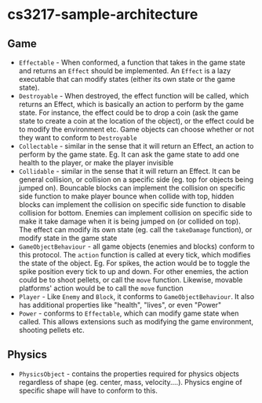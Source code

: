 # cs3217-sample-architecture
## Game
- `Effectable` - When conformed, a function that takes in the game state and returns an `Effect` should be implemented. An `Effect` is a lazy executable that can modify states (either its own state or the game state).
- `Destroyable` - When destroyed, the effect function will be called, which returns an Effect, which is basically an action to perform by the game state. For instance, the effect could be to drop a coin (ask the game state to create a coin at the location of the object), or the effect could be to modify the environment etc. Game objects can choose whether or not they want to conform to `Destroyable`
- `Collectable` - similar in the sense that it will return an Effect, an action to perform by the game state. Eg. It can ask the game state to add one health to the player, or make the player invisible
- `Collidable` - similar in the sense that it will return an Effect. It can be general collision, or collision on a specific side (eg. top for objects being jumped on). Bouncable blocks can implement the collision on specific side function to make player bounce when collide with top, hidden blocks can implement the collision on specific side function to disable collision for bottom. Enemies can implement collision on specific side to make it take damage when it is being jumped on (or collided on top). The effect can modify its own state (eg. call the `takeDamage` function), or modify state in the game state
- `GameObjectBehaviour` - all game objects (enemies and blocks) conform to this protocol. The `action` function is called at every tick, which modifies the state of the object. Eg. For spikes, the action would be to toggle the spike position every tick to up and down. For other enemies, the action could be to shoot pellets, or call the `move` function. Likewise, movable platforms' action would be to call the `move` function
- `Player` - Like `Enemy` and `Block`, it conforms to `GameObjectBehaviour`. It also has additional properties like "health", "lives", or even "Power"
- `Power` - conforms to `Effectable`, which can modify game state when called. This allows extensions such as modifying the game environment, shooting pellets etc.

## Physics
- `PhysicsObject` - contains the properties required for physics objects regardless of shape (eg. center, mass, velocity....). Physics engine of specific shape will have to conform to this.

